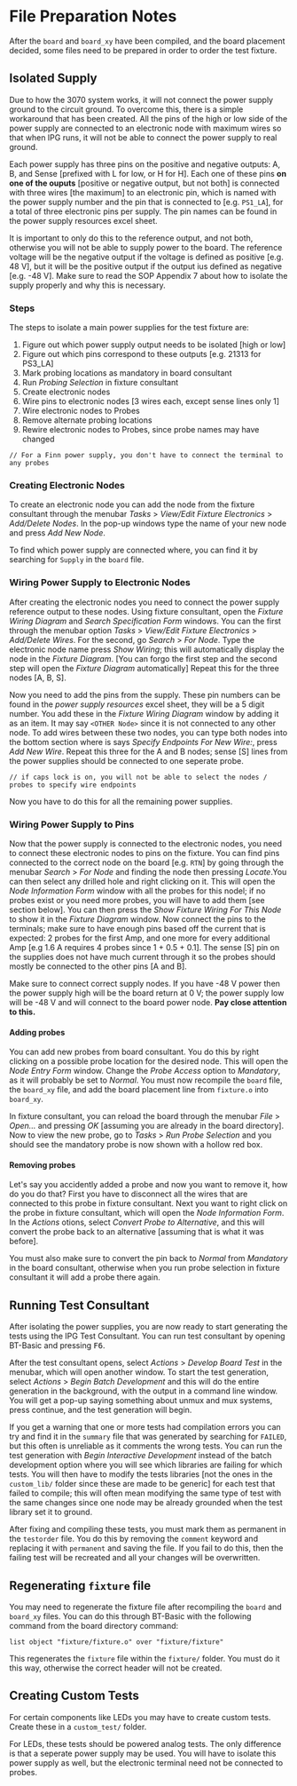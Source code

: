 # File Preparation Notes

After the `board` and `board_xy` have been compiled, and the board placement decided, some files need to be prepared in order to order the test fixture.

## Isolated Supply

Due to how the 3070 system works, it will not connect the power supply ground to the circuit ground. To overcome this, there is a simple workaround that has been created. All the pins of the high or low side of the power supply are connected to an electronic node with maximum wires so that when IPG runs, it will not be able to connect the power supply to real ground.

Each power supply has three pins on the positive and negative outputs: A, B, and Sense [prefixed with L for low, or H for H]. Each one of these pins **on one of the ouputs** [positive or negative output, but not both] is connected with three wires [the maximum] to an electronic pin, which is named with the power supply number and the pin that is connected to [e.g. `PS1_LA`], for a total of three electronic pins per supply. The pin names can be found in the power supply resources excel sheet.

It is important to only do this to the reference output, and not both, otherwise you will not be able to supply power to the board. The reference voltage will be the negative output if the voltage is defined as positive [e.g. 48 V], but it will be the positive output if the output ius defined as negative [e.g. -48 V]. Make sure to read the SOP Appendix 7 about how to isolate the supply properly and why this is necessary.

### Steps

The steps to isolate a main power supplies for the test fixture are:

1. Figure out which power supply output needs to be isolated [high or low]
2. Figure out which pins correspond to these outputs [e.g. 21313 for PS3_LA]
3. Mark probing locations as mandatory in board consultant
4. Run _Probing Selection_ in fixture consultant
5. Create electronic nodes
6. Wire pins to electronic nodes [3 wires each, except sense lines only 1]
7. Wire electronic nodes to Probes
8. Remove alternate probing locations
9. Rewire electronic nodes to Probes, since probe names may have changed

`// For a Finn power supply, you don't have to connect the terminal to any probes`

### Creating Electronic Nodes

To create an electronic node you can add the node from the fixture consultant through the menubar _Tasks_ > _View/Edit Fixture Electronics_ > _Add/Delete Nodes_. In the pop-up windows type the name of your new node and press _Add New Node_.

To find which power supply are connected where, you can find it by searching for `Supply` in the `board` file.

### Wiring Power Supply to Electronic Nodes

After creating the electronic nodes you need to connect the power supply reference output to these nodes. Using fixture consultant, open the _Fixture Wiring Diagram_ and _Search Specification Form_ windows. You can the first through the menubar option _Tasks_ > _View/Edit Fixture Electronics_ > _Add/Delete Wires_. For the second, go _Search_ > _For Node_. Type the electronic node name press _Show Wiring_; this will automatically display the node in the _Fixture Diagram_. [You can forgo the first step and the second step will open the _Fixture Diagram_ automatically] Repeat this for the three nodes [A, B, S].

Now you need to add the pins from the supply. These pin numbers can be found in the _power supply resources_ excel sheet, they will be a 5 digit number. You add these in the _Fixture Wiring Diagram_ window by adding it as an item. It may say `<OTHER Node>` since it is not connected to any other node. To add wires between these two nodes, you can type both nodes into the bottom section where is says _Specify Endpoints For New Wire:_, press _Add New Wire_. Repeat this three for the A and B nodes; sense [S] lines from the power supplies should be connected to one seperate probe.

`// if caps lock is on, you will not be able to select the nodes / probes to specify wire endpoints`

Now you have to do this for all the remaining power supplies.

### Wiring Power Supply to Pins

Now that the power supply is connected to the electronic nodes, you need to connect these electronic nodes to pins on the fixture. You can find pins connected to the correct node on the board [e.g. `RTN`] by going through the menubar _Search_ > _For Node_ and finding the node then pressing _Locate_.You can then select any drilled hole and right clicking on it. This will open the _Node Information Form_ window with all the probes for this nodel; if no probes exist or you need more probes, you will have to add them [see section below]. You can then press the _Show Fixture Wiring For This Node_ to show it in the _Fixture Diagram_ window. Now connect the pins to the terminals; make sure to have enough pins based off the current that is expected: 2 probes for the first Amp, and one more for every additional Amp [e.g 1.6 A requires 4 probes since 1 + 0.5 + 0.1]. The sense [S] pin on the supplies does not have much current through it so the probes should mostly be connected to the other pins [A and B].

Make sure to connect correct supply nodes. If you have -48 V power then the power supply high will be the board return at 0 V; the power supply low will be -48 V and will connect to the board power node. **Pay close attention to this.**

#### Adding probes

You can add new probes from board consultant. You do this by right clicking on a possible probe location for the desired node. This will open the _Node Entry Form_ window. Change the _Probe Access_ option to _Mandatory_, as it will probably be set to _Normal_. You must now recompile the `board` file, the `board_xy` file, and add the board placement line from `fixture.o` into `board_xy`.

In fixture consultant, you can reload the board through the menubar _File_ > _Open..._ and pressing _OK_ [assuming you are already in the board directory]. Now to view the new probe, go to _Tasks_ > _Run Probe Selection_ and you should see the mandatory probe is now shown with a hollow red box.

#### Removing probes

Let's say you accidently added a probe and now you want to remove it, how do you do that? First you have to disconnect all the wires that are connected to this probe in fixture consultant. Next you want to right click on the probe in fixture consultant, which will open the _Node Information Form_. In the _Actions_ otions, select _Convert Probe to Alternative_, and this will convert the probe back to an alternative [assuming that is what it was before].

You must also make sure to convert the pin back to _Normal_ from _Mandatory_ in the board consultant, otherwise when you run probe selection in fixture consultant it will add a probe there again.

## Running Test Consultant

After isolating the power supplies, you are now ready to start generating the tests using the IPG Test Consultant. You can run test consultant by opening BT-Basic and pressing <kbd>F6</kbd>.

After the test consultant opens, select _Actions_ > _Develop Board Test_ in the menubar, which will open another window. To start the test generation, select _Actions_ > _Begin Batch Development_ and this will do the entire generation in the background, with the output in a command line window. You will get a pop-up saying something about unmux and mux systems, press continue, and the test generation will begin.

If you get a warning that one or more tests had compilation errors you can try and find it in the `summary` file that was generated by searching for `FAILED`, but this often is unreliable as it comments the wrong tests. You can run the test generation with _Begin Interactive Development_ instead of the batch development option where you will see which libraries are failing for which tests. You will then have to modify the tests libraries [not the ones in the `custom_lib/` folder since these are made to be generic] for each test that failed to compile; this will often mean modifying the same type of test with the same changes since one node may be already grounded when the test library set it to ground.

After fixing and compiling these tests, you must mark them as permanent in the `testorder` file. You do this by removing the `comment` keyword and replacing it with `permanent` and saving the file. If you fail to do this, then the failing test will be recreated and all your changes will be overwritten.

## Regenerating `fixture` file

You may need to regenerate the fixture file after recompiling the `board` and `board_xy` files. You can do this through BT-Basic with the following command from the board directory command:

`list object "fixture/fixture.o" over "fixture/fixture"`

This regenerates the `fixture` file within the `fixture/` folder. You must do it this way, otherwise the correct header will not be created.

## Creating Custom Tests

For certain components like LEDs you may have to create custom tests. Create these in a `custom_test/` folder.

For LEDs, these tests should be powered analog tests. The only difference is that a seperate power supply may be used. You will have to isolate this power supply as well, but the electronic terminal need not be connected to probes.